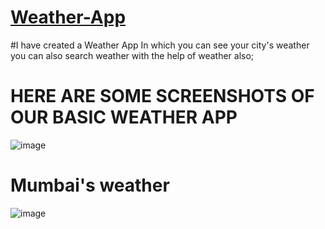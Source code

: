 # [Weather-App](https://chandan-mourya-weather-app.netlify.app/)

#I have created a Weather App
In which you can see your city's weather you can also search weather with the help of weather also;
# HERE ARE SOME SCREENSHOTS OF OUR BASIC WEATHER APP
![image](https://user-images.githubusercontent.com/43124877/163671249-c2d83e32-4d08-45e8-92bf-9027e2636e98.png)
# Mumbai's weather
![image](https://user-images.githubusercontent.com/43124877/163671268-dc0746b0-9bd7-43d4-863b-0cbdbe877a5d.png)
